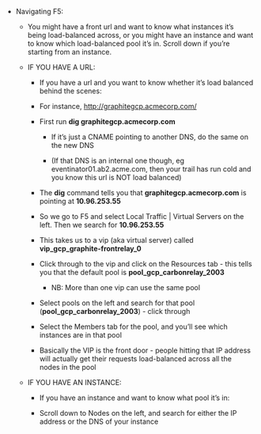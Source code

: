   - Navigating F5:
    
      - You might have a front url and want to know what instances it’s
        being load-balanced across, or you might have an instance and
        want to know which load-balanced pool it’s in. Scroll down if
        you’re starting from an instance.
    
      - IF YOU HAVE A URL:
        
          - If you have a url and you want to know whether it’s load
            balanced behind the scenes:
        
          - For instance, <http://graphitegcp.acmecorp.com/>
        
          - First run **dig graphitegcp.acmecorp.com**
            
              - If it’s just a CNAME pointing to another DNS, do the
                same on the new DNS
            
              - (If that DNS is an internal one though, eg
                eventinator01.ab2.acme.com, then your trail has run cold
                and you know this url is NOT load balanced)
        
          - The **dig** command tells you that
            **graphitegcp.acmecorp.com** is pointing at **10.96.253.55**
        
          - So we go to F5 and select Local Traffic | Virtual Servers on
            the left. Then we search for **10.96.253.55**
        
          - This takes us to a vip (aka virtual server) called
            **vip\_gcp\_graphite-frontrelay\_0**
        
          - Click through to the vip and click on the Resources tab -
            this tells you that the default pool is
            **pool\_gcp\_carbonrelay\_2003**
            
              - NB: More than one vip can use the same pool
        
          - Select pools on the left and search for that pool
            (**pool\_gcp\_carbonrelay\_2003**) - click through
        
          - Select the Members tab for the pool, and you’ll see which
            instances are in that pool
        
          - Basically the VIP is the front door - people hitting that IP
            address will actually get their requests load-balanced
            across all the nodes in the pool
    
      - IF YOU HAVE AN INSTANCE:
        
          - If you have an instance and want to know what pool it’s in:
        
          - Scroll down to Nodes on the left, and search for either the
            IP address or the DNS of your instance
